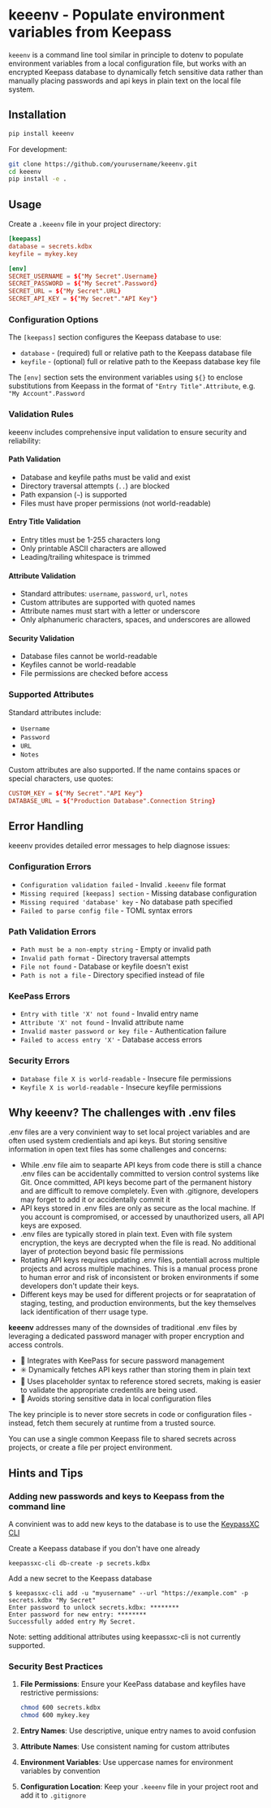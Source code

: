 # keeenv - Populate environment variables from Keepass

`keeenv` is a command line tool similar in principle to dotenv to populate environment variables from a local configuration file, but works with an encrypted Keepass database to dynamically fetch sensitive data rather than manually placing passwords and api keys in plain text on the local file system.

## Installation

```bash
pip install keeenv
```

For development:

```bash
git clone https://github.com/yourusername/keeenv.git
cd keeenv
pip install -e .
```

## Usage

Create a `.keeenv` file in your project directory:

```toml
[keepass]
database = secrets.kdbx
keyfile = mykey.key

[env]
SECRET_USERNAME = ${"My Secret".Username}
SECRET_PASSWORD = ${"My Secret".Password}
SECRET_URL = ${"My Secret".URL}
SECRET_API_KEY = ${"My Secret"."API Key"}
```

### Configuration Options

The `[keepass]` section configures the Keepass database to use:

- `database` - (required) full or relative path to the Keepass database file
- `keyfile` - (optional) full or relative path to the Keepass database key file

The `[env]` section sets the environment variables using `${}` to enclose substitutions from Keepass in the format of `"Entry Title".Attribute`, e.g. `"My Account".Password`

### Validation Rules

keeenv includes comprehensive input validation to ensure security and reliability:

#### Path Validation

- Database and keyfile paths must be valid and exist
- Directory traversal attempts (`..`) are blocked
- Path expansion (`~`) is supported
- Files must have proper permissions (not world-readable)

#### Entry Title Validation

- Entry titles must be 1-255 characters long
- Only printable ASCII characters are allowed
- Leading/trailing whitespace is trimmed

#### Attribute Validation

- Standard attributes: `username`, `password`, `url`, `notes`
- Custom attributes are supported with quoted names
- Attribute names must start with a letter or underscore
- Only alphanumeric characters, spaces, and underscores are allowed

#### Security Validation

- Database files cannot be world-readable
- Keyfiles cannot be world-readable
- File permissions are checked before access

### Supported Attributes

Standard attributes include:

- `Username`
- `Password`
- `URL`
- `Notes`

Custom attributes are also supported. If the name contains spaces or special characters, use quotes:

```toml
CUSTOM_KEY = ${"My Secret"."API Key"}
DATABASE_URL = ${"Production Database".Connection String}
```

## Error Handling

keeenv provides detailed error messages to help diagnose issues:

### Configuration Errors

- `Configuration validation failed` - Invalid `.keeenv` file format
- `Missing required [keepass] section` - Missing database configuration
- `Missing required 'database' key` - No database path specified
- `Failed to parse config file` - TOML syntax errors

### Path Validation Errors

- `Path must be a non-empty string` - Empty or invalid path
- `Invalid path format` - Directory traversal attempts
- `File not found` - Database or keyfile doesn't exist
- `Path is not a file` - Directory specified instead of file

### KeePass Errors

- `Entry with title 'X' not found` - Invalid entry name
- `Attribute 'X' not found` - Invalid attribute name
- `Invalid master password or key file` - Authentication failure
- `Failed to access entry 'X'` - Database access errors

### Security Errors

- `Database file X is world-readable` - Insecure file permissions
- `Keyfile X is world-readable` - Insecure keyfile permissions

## Why keeenv? The challenges with .env files

.env files are a very convinient way to set local project variables and are often used system credientials and api keys. But storing sensitive information in open text files has some challenges and concerns:

- While .env file aim to seaparte API keys from code there is still a chance .env files can be accidentally committed to version control systems like Git. Once committed, API keys become part of the permanent history and are difficult to remove completely. Even with .gitignore, developers may forget to add it or accidentally commit it
- API keys stored in .env files are only as secure as the local machine. If you account is compromised, or accessed by unauthorized users, all API keys are exposed.
- .env files are typically stored in plain text. Even with file system encryption, the keys are decrypted when the file is read. No additional layer of protection beyond basic file permissions
- Rotating API keys requires updating .env files, potentiall across multiple projects and across multiple machines. This is a manual process prone to human error and risk of inconsistent or broken environments if some developers don't update their keys.
- Different keys may be used for different projects or for seapratation of staging, testing, and production environments, but the key themselves lack identification of therr usage type.

**keeenv** addresses many of the downsides of traditional .env files by leveraging a dedicated password manager with proper encryption and access controls.

- 🔐 Integrates with KeePass for secure password management
- ✳️ Dynamically fetches API keys rather than storing them in plain text
- 📍 Uses placeholder syntax to reference stored secrets, making is easier to validate the appropriate credentils are being used.
- 📄 Avoids storing sensitive data in local configuration files

The key principle is to never store secrets in code or configuration files - instead, fetch them securely at runtime from a trusted source.

You can use a single common Keepass file to shared secrets across projects, or create a file per project environment.

## Hints and Tips

### Adding new passwords and keys to Keepass from the command line

A convinient was to add new keys to the database is to use the [KeypassXC CLI](https://keepassxc.org/docs/KeePassXC_UserGuide#_command_line_tool)

Create a Keepass database if you don't have one already

```shell
keepassxc-cli db-create -p secrets.kdbx
```

Add a new secret to the Keepass database

```shell
$ keepassxc-cli add -u "myusername" --url "https://example.com" -p secrets.kdbx "My Secret"
Enter password to unlock secrets.kdbx: ********
Enter password for new entry: ********
Successfully added entry My Secret.
```

Note: setting additional attributes using keepassxc-cli is not currently supported.

### Security Best Practices

1. **File Permissions**: Ensure your KeePass database and keyfiles have restrictive permissions:

   ```bash
   chmod 600 secrets.kdbx
   chmod 600 mykey.key
   ```

2. **Entry Names**: Use descriptive, unique entry names to avoid confusion

3. **Attribute Names**: Use consistent naming for custom attributes

4. **Environment Variables**: Use uppercase names for environment variables by convention

5. **Configuration Location**: Keep your `.keeenv` file in your project root and add it to `.gitignore`
